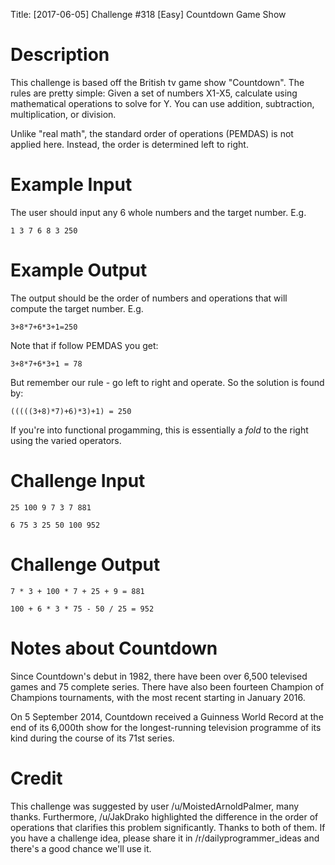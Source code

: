 Title: [2017-06-05] Challenge #318 [Easy] Countdown Game Show

# Description

This challenge is based off the British tv game show "Countdown". The rules are pretty simple: Given a set of numbers X1-X5, calculate using mathematical operations to solve for Y. You can use addition, subtraction, multiplication, or division. 

Unlike "real math", the standard order of operations (PEMDAS) is not applied here. Instead, the order is determined left to right. 

# Example Input

The user should input any 6 whole numbers and the target number. E.g.

    1 3 7 6 8 3 250

# Example Output

The output should be the order of numbers and operations that will compute the target number. E.g.

    3+8*7+6*3+1=250
	
Note that if follow PEMDAS you get:

	3+8*7+6*3+1 = 78

But remember our rule - go left to right and operate. So the solution is found by:

	(((((3+8)*7)+6)*3)+1) = 250

If you're into functional progamming, this is essentially a *fold* to the right using the varied operators. 
	
# Challenge Input

	25 100 9 7 3 7 881
	
	6 75 3 25 50 100 952

# Challenge Output

	7 * 3 + 100 * 7 + 25 + 9 = 881
	
	100 + 6 * 3 * 75 - 50 / 25 = 952
	
# Notes about Countdown

Since Countdown's debut in 1982, there have been over 6,500 televised games and 75 complete series. There have also been fourteen Champion of Champions tournaments, with the most recent starting in January 2016.

On 5 September 2014, Countdown received a Guinness World Record at the end of its 6,000th show for the longest-running television programme of its kind during the course of its 71st series.

# Credit

This challenge was suggested by user /u/MoistedArnoldPalmer, many thanks. Furthermore, /u/JakDrako highlighted the difference in the order of operations that clarifies this problem significantly. Thanks to both of them. If you have a challenge idea, please share it in /r/dailyprogrammer_ideas and there's a good chance we'll use it. 